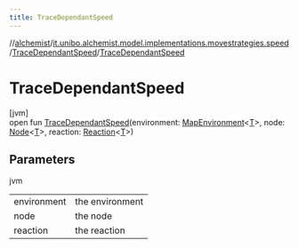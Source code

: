 ```yaml
---
title: TraceDependantSpeed
---
```

//[alchemist](../../../index.html)/[it.unibo.alchemist.model.implementations.movestrategies.speed](../index.html)/[TraceDependantSpeed](index.html)/[TraceDependantSpeed](-trace-dependant-speed.html)



# TraceDependantSpeed



[jvm]\
open fun [TraceDependantSpeed](-trace-dependant-speed.html)(environment: [MapEnvironment](../../it.unibo.alchemist.model.interfaces/-map-environment/index.html)<[T](../-straight-line-trace-dependant-speed/index.html)>, node: [Node](../../it.unibo.alchemist.model.interfaces/-node/index.html)<[T](../-straight-line-trace-dependant-speed/index.html)>, reaction: [Reaction](../../it.unibo.alchemist.model.interfaces/-reaction/index.html)<[T](../-straight-line-trace-dependant-speed/index.html)>)



## Parameters


jvm

| | |
|---|---|
| environment | the environment |
| node | the node |
| reaction | the reaction |




